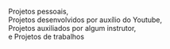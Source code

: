 Projetos pessoais, <br> Projetos desenvolvidos por auxílio do Youtube, <br> Projetos auxiliados por algum instrutor, <br> e Projetos de trabalhos
